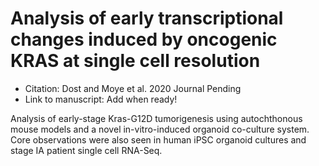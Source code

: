 # Analysis of early transcriptional changes induced by oncogenic KRAS at single cell resolution

- Citation: Dost and Moye et al. 2020 Journal Pending
- Link to manuscript: Add when ready!

Analysis of early-stage Kras-G12D tumorigenesis using autochthonous mouse models and a novel in-vitro-induced organoid co-culture system. Core observations were also seen in human iPSC organoid cultures and stage IA patient single cell RNA-Seq.

